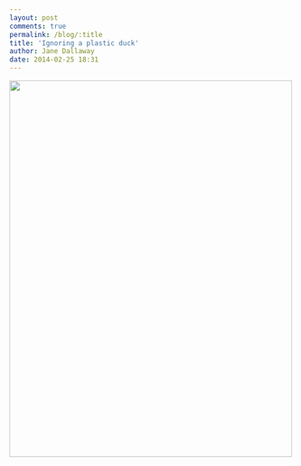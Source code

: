 ```yaml
---
layout: post
comments: true
permalink: /blog/:title
title: 'Ignoring a plastic duck'
author: Jane Dallaway
date: 2014-02-25 18:31
---
```


<div><a href="http://static.skitters.dallaway.com/tp_IMG_20140225_080119.jpg"><img src="http://static.skitters.dallaway.com/tp_thumb_IMG_20140225_080119.jpg" width="500" height="667"/></a></div>


  
      
